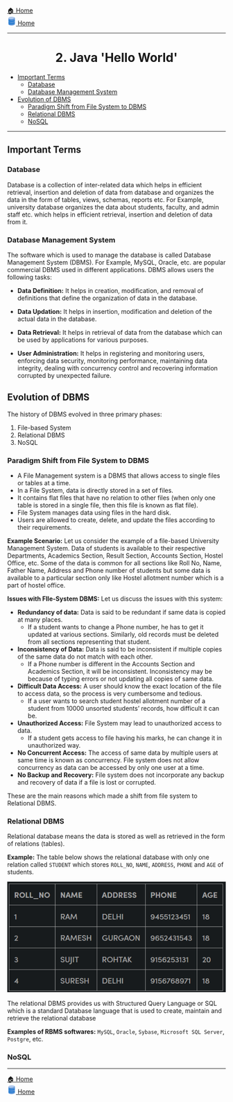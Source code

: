 [🏠 Home](../../../README.md) <br/>
<a href="../SQL.md">
	<img src="../imgs/dbmslogo.png" height="20px"/> Home
</a>

<hr/>

<h1 style="text-align: center">2. Java 'Hello World'</h1>

- [Important Terms](#important-terms)
	- [Database](#database)
	- [Database Management System](#database-management-system)
- [Evolution of DBMS](#evolution-of-dbms)
	- [Paradigm Shift from File System to DBMS](#paradigm-shift-from-file-system-to-dbms)
	- [Relational DBMS](#relational-dbms)
	- [NoSQL](#nosql)

<hr/>

## Important Terms

### Database 
Database is a collection of inter-related data which helps in efficient retrieval, insertion and deletion of data from database and organizes the data in the form of tables, views, schemas, reports etc. For Example, university database organizes the data about students, faculty, and admin staff etc. which helps in efficient retrieval, insertion and deletion of data from it.

### Database Management System 
The software which is used to manage the database is called Database Management System (DBMS). For Example, MySQL, Oracle, etc. are popular commercial DBMS used in different applications. DBMS allows users the following tasks:

- **Data Definition:** It helps in creation, modification, and removal of definitions that define the organization of data in the database.

- **Data Updation:** It helps in insertion, modification and deletion of the actual data in the database.

- **Data Retrieval:** It helps in retrieval of data from the database which can be used by applications for various purposes.

- **User Administration:** It helps in registering and monitoring users, enforcing data security, monitoring performance, maintaining data integrity, dealing with concurrency control and recovering information corrupted by unexpected failure.

## Evolution of DBMS

The history of DBMS evolved in three primary phases:
 
1. File-based System
2. Relational DBMS
3. NoSQL

### Paradigm Shift from File System to DBMS

- A File Management system is a DBMS that allows access to single files or tables at a time. 
- In a File System, data is directly stored in a set of files. 
- It contains flat files that have no relation to other files (when only one table is stored in a single file, then this file is known as flat file). 
- File System manages data using files in the hard disk. 
- Users are allowed to create, delete, and update the files according to their requirements.

**Example Scenario:** Let us consider the example of a file-based University Management System. Data of students is available to their respective Departments, Academics Section, Result Section, Accounts Section, Hostel Office, etc. Some of the data is common for all sections like Roll No, Name, Father Name, Address and Phone number of students but some data is available to a particular section only like Hostel allotment number which is a part of hostel office. 

**Issues with FIle-System DBMS:** Let us discuss the issues with this system:

- **Redundancy of data:** Data is said to be redundant if same data is copied at many places. 
  - If a student wants to change a Phone number, he has to get it updated at various sections. Similarly, old records must be deleted from all sections representing that student.
- **Inconsistency of Data:** Data is said to be inconsistent if multiple copies of the same data do not match with each other. 
  - If a Phone number is different in the Accounts Section and Academics Section, it will be inconsistent. Inconsistency may be because of typing errors or not updating all copies of same data.
- **Difficult Data Access:** A user should know the exact location of the file to access data, so the process is very cumbersome and tedious. 
  - If a user wants to search student hostel allotment number of a student from 10000 unsorted students’ records, how difficult it can be.
- **Unauthorized Access:** File System may lead to unauthorized access to data. 
  - If a student gets access to file having his marks, he can change it in unauthorized way.
- **No Concurrent Access:** The access of same data by multiple users at same time is known as concurrency. File system does not allow concurrency as data can be accessed by only one user at a time.
- **No Backup and Recovery:** File system does not incorporate any backup and recovery of data if a file is lost or corrupted.

These are the main reasons which made a shift from file system to Relational DBMS.

### Relational DBMS

Relational database means the data is stored as well as retrieved in the form of relations (tables). 

**Example:** The table below shows the relational database with only one relation called `STUDENT` which stores `ROLL_NO`, `NAME`, `ADDRESS`, `PHONE` and `AGE` of students.

![alt text](../imgs/rdbms-exp.png)

The relational DBMS provides us with Structured Query Language or SQL which is a standard Database language that is used to create, maintain and retrieve the relational database

**Examples of RBMS softwares:** `MySQL`, `Oracle`, `Sybase`, `Microsoft SQL Server`, `Postgre`, etc.

### NoSQL



<hr/>

[🏠 Home](../../../README.md) <br/>
<a href="../SQL.md">
	<img src="../imgs/dbmslogo.png" height="20px"/> Home
</a>
